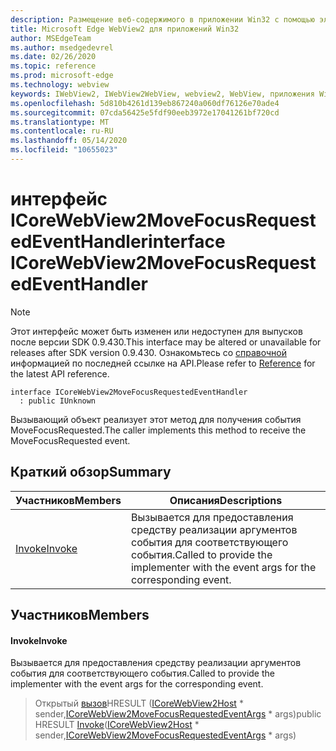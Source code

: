 ```yaml
---
description: Размещение веб-содержимого в приложении Win32 с помощью элемента управления Microsoft Edge WebView2
title: Microsoft Edge WebView2 для приложений Win32
author: MSEdgeTeam
ms.author: msedgedevrel
ms.date: 02/26/2020
ms.topic: reference
ms.prod: microsoft-edge
ms.technology: webview
keywords: IWebView2, IWebView2WebView, webview2, WebView, приложения Win32, Win32, EDGE, ICoreWebView2, ICoreWebView2Host, элемент управления "веб-браузер", HTML Edge
ms.openlocfilehash: 5d810b4261d139eb867240a060df76126e70ade4
ms.sourcegitcommit: 07cda56425e5fdf90eeb3972e17041261bf720cd
ms.translationtype: MT
ms.contentlocale: ru-RU
ms.lasthandoff: 05/14/2020
ms.locfileid: "10655023"
---
```

# <span data-ttu-id="0d9fa-104">интерфейс ICoreWebView2MoveFocusRequestedEventHandler</span><span class="sxs-lookup"><span data-stu-id="0d9fa-104">interface ICoreWebView2MoveFocusRequestedEventHandler</span></span> 

> [!NOTE]
> <span data-ttu-id="0d9fa-105">Этот интерфейс может быть изменен или недоступен для выпусков после версии SDK 0.9.430.</span><span class="sxs-lookup"><span data-stu-id="0d9fa-105">This interface may be altered or unavailable for releases after SDK version 0.9.430.</span></span> <span data-ttu-id="0d9fa-106">Ознакомьтесь со [справочной](../../../webview2-api-reference.md) информацией по последней ссылке на API.</span><span class="sxs-lookup"><span data-stu-id="0d9fa-106">Please refer to [Reference](../../../webview2-api-reference.md) for the latest API reference.</span></span>

```
interface ICoreWebView2MoveFocusRequestedEventHandler
  : public IUnknown
```

<span data-ttu-id="0d9fa-107">Вызывающий объект реализует этот метод для получения события MoveFocusRequested.</span><span class="sxs-lookup"><span data-stu-id="0d9fa-107">The caller implements this method to receive the MoveFocusRequested event.</span></span>

## <span data-ttu-id="0d9fa-108">Краткий обзор</span><span class="sxs-lookup"><span data-stu-id="0d9fa-108">Summary</span></span>

 <span data-ttu-id="0d9fa-109">Участников</span><span class="sxs-lookup"><span data-stu-id="0d9fa-109">Members</span></span>                        | <span data-ttu-id="0d9fa-110">Описания</span><span class="sxs-lookup"><span data-stu-id="0d9fa-110">Descriptions</span></span>
--------------------------------|---------------------------------------------
[<span data-ttu-id="0d9fa-111">Invoke</span><span class="sxs-lookup"><span data-stu-id="0d9fa-111">Invoke</span></span>](#invoke) | <span data-ttu-id="0d9fa-112">Вызывается для предоставления средству реализации аргументов события для соответствующего события.</span><span class="sxs-lookup"><span data-stu-id="0d9fa-112">Called to provide the implementer with the event args for the corresponding event.</span></span>

## <span data-ttu-id="0d9fa-113">Участников</span><span class="sxs-lookup"><span data-stu-id="0d9fa-113">Members</span></span>

#### <span data-ttu-id="0d9fa-114">Invoke</span><span class="sxs-lookup"><span data-stu-id="0d9fa-114">Invoke</span></span> 

<span data-ttu-id="0d9fa-115">Вызывается для предоставления средству реализации аргументов события для соответствующего события.</span><span class="sxs-lookup"><span data-stu-id="0d9fa-115">Called to provide the implementer with the event args for the corresponding event.</span></span>

> <span data-ttu-id="0d9fa-116">Открытый [вызов](#invoke)HRESULT ([ICoreWebView2Host](ICoreWebView2Host.md) \* sender,[ICoreWebView2MoveFocusRequestedEventArgs](ICoreWebView2MoveFocusRequestedEventArgs.md) \* args)</span><span class="sxs-lookup"><span data-stu-id="0d9fa-116">public HRESULT [Invoke](#invoke)([ICoreWebView2Host](ICoreWebView2Host.md) \* sender,[ICoreWebView2MoveFocusRequestedEventArgs](ICoreWebView2MoveFocusRequestedEventArgs.md) \* args)</span></span>

